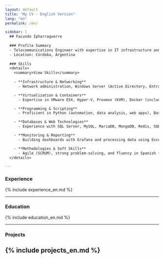 ```yaml
---
layout: default
title: "My CV - English Version"
lang: "en"
permalink: /en/

sidebar: |
  ## Facundo Ipharraguerre
  
  ### Profile Summary 
  - Telecommunications Engineer with expertise in IT infrastructure and software development. 15+ years in Linux, Windows Server, cloud, networking, and automation. Skilled in security, agile methodologies, and virtualization. Experience working under an ISO 9001 quality management system. Fluent in Spanish (native) and conversational English.
  - Location: Córdoba, Argentina
  
  ### Skills
  <details>
    <summary>View Skills</summary>
    
    - **Infrastructure & Networking**  
      - Network administration, Windows Server (Active Directory, Entra ID), Linux, and Veeam Backup & Replication.

    - **Virtualization & Containers**  
      - Expertise in VMware ESX, Hyper-V, Proxmox (KVM), Docker (including Swarm), and Linux Containers (LXC) for scalable and flexible deployments.

    - **Programming & Scripting**  
      - Proficient in Python (automation, data analysis, web apps), Bash, PowerShell, and C for embedded systems.

    - **Databases & Web Technologies**  
      - Experience with SQL Server, MySQL, MariaDB, MongoDB, Redis, SQLite, and backend development with web servers.

    - **Monitoring & Reporting**  
      - Building dashboards with Grafana and processing data using Excel for reporting and analytics.

    - **Methodologies & Soft Skills**  
      - Agile (SCRUM), strong problem-solving, and fluency in Spanish (native) and English (professional/conversational).
  </details>

---
```


### Experience
{% include experience_en.md %}

---

### Education
{% include education_en.md %}

---

### Projects
{% include projects_en.md %}
---